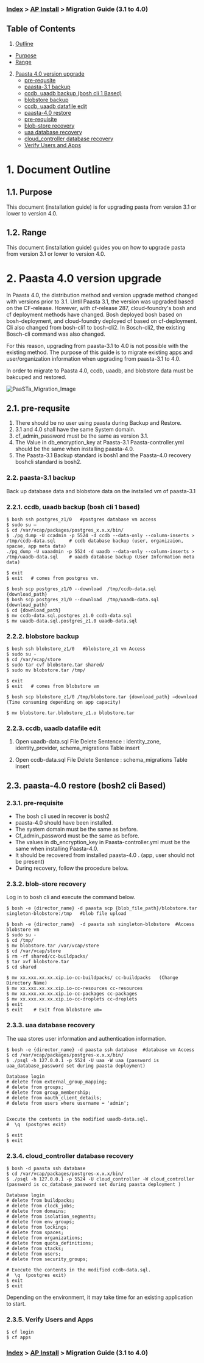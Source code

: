 ### [Index](https://github.com/PaaS-TA/Guide-eng/blob/master/README.md) > [AP Install](../README.md) > Migration Guide (3.1 to 4.0)

## Table of Contents

1. [Outline](#1)
  * [Purpose](#2)
  * [Range](#3)
2. [Paasta 4.0 version upgrade](#4)
	* [pre-requsite](#5)
	* [paasta-3.1 backup](#6)
    * [ccdb, uaadb backup (bosh cli 1 Based)](#7)
    * [blobstore backup](#8)
    * [ccdb, uaadb datafile edit](#9)
	* [paasta-4.0 restore](#10)
    * [pre-requisite](#11)
    * [blob-store recovery](#12)
    * [uaa database recovery](#13)
    * [cloud_controller database recovery](#14)
    * [Verify Users and Apps](#15)

# <div id='1'/>1.  Document Outline

## <div id='2'/>1.1.  Purpose
This document (installation guide) is for upgrading pasta from version 3.1 or lower to version 4.0.

## <div id='3'/>1.2.  Range
This document (installation guide) guides you on how to upgrade pasta from version 3.1 or lower to version 4.0.


# <div id='4'/>2. Paasta 4.0 version upgrade
In Paasta 4.0, the distribution method and version upgrade method changed with versions prior to 3.1. Until Paasta 3.1, the version was upgraded based on the CF-release. However, with cf-release 287, cloud-foundry's bosh and cf deployment methods have changed.
Bosh deployed bosh based on bosh-deployment, and cloud-foundry deployed cf based on cf-deployment. Cli also changed from bosh-cli1 to bosh-cli2. In Bosch-cli2, the existing Bosch-cli command was also changed.

For this reason, upgrading from paasta-3.1 to 4.0 is not possible with the existing method. The purpose of this guide is to migrate existing apps and user/organization information when upgrading from paasta-3.1 to 4.0.

In order to migrate to Paasta 4.0, ccdb, uaadb, and blobstore data must be bakcuped and restored.

![PaaSTa_Migration_Image]


## <div id='5'/>2.1.	pre-requsite

1.	There should be no user using paasta during Backup and Restore.
2.	3.1 and 4.0 shall have the same System domain.
3.	cf_admin_password must be the same as version 3.1.
4.	The Value in db_encryption_key at Paasta-3.1 Paasta-controller.yml should be the same when installing paasta-4.0. 
5.	The Paasta-3.1 Backup standard is bosh1 and the Paasta-4.0 recovery boshcli standard is bosh2.


### <div id='6'/>2.2.	paasta-3.1 backup

Back up database data and blobstore data on the installed vm of paasta-3.1


### <div id='7'/>2.2.1.	ccdb, uaadb backup (bosh cli 1 based)

```
$ bosh ssh postgres_z1/0   #postgres database vm access
$ sudo su –
$ cd /var/vcap/packages/postgres_x.x.x/bin/
$ ./pg_dump -U ccadmin -p 5524 -d ccdb --data-only --column-inserts > /tmp/ccdb-data.sql     # ccdb database backup (user, organizaion, spacae, app meta data)
./pg_dump -U uaaadmin -p 5524 -d uaadb --data-only --column-inserts > /tmp/uaadb-data.sql    # uaadb database backup (User Information meta data)

$ exit
$ exit   # comes from postgres vm.

$ bosh scp postgres_z1/0 --download  /tmp/ccdb-data.sql  {download_path}
$ bosh scp postgres_z1/0 --download  /tmp/uaadb-data.sql  {download_path}
$ cd {download_path}
$ mv ccdb-data.sql.postgres_z1.0 ccdb-data.sql
$ mv uaadb-data.sql.postgres_z1.0 uaadb-data.sql

```
### <div id='8'/>2.2.2.	blobstore backup

```
$ bosh ssh blobstore_z1/0   #blobstore_z1 vm Access
$ sudo su -
$ cd /var/vcap/store  
$ sudo tar cvf blobstore.tar shared/
$ sudo mv blobstore.tar /tmp/

$ exit
$ exit   # comes from blobstore vm

$ bosh scp blobstore_z1/0 /tmp/blobstore.tar {download_path} –download  (Time consuming depending on app capacity)

$ mv blobstore.tar.blobstore_z1.o blobstore.tar
```

### <div id='9'/>2.2.3.	ccdb, uaadb datafile edit


1)	Open uaadb-data.sql File
Delete Sentence : identity_zone, identity_provider, schema_migrations Table insert

2)	Open ccdb-data.sql File
Delete Sentence : schema_migrations Table insert



## <div id='10'/>2.3.	paasta-4.0 restore (bosh2 cli Based)

### <div id='11'/>2.3.1.	pre-requisite

-	The bosh cli used in recover is bosh2
-	paasta-4.0 should have been installed.
-	The system domain must be the same as before.
-	Cf_admin_password must be the same as before.
-	The values in db_encryption_key in Paasta-controller.yml must be the same when installing Paasta-4.0.
-	It should be recovered from installed paasta-4.0 . (app, user should not be present)
-	During recovery, follow the procedure below.

### <div id='12'/>2.3.2.	blob-store recovery

Log in to bosh cli and execute the command below.
```
$ bosh -e {director_name} -d paasta scp {blob_file_path}/blobstore.tar singleton-blobstore:/tmp   #blob file upload

$ bosh -e {director_name}  -d paasta ssh singleton-blobstore  #Access blobstore vm
$ sudo su - 
$ cd /tmp/
$ mv blobstore.tar /var/vcap/store
$ cd /var/vcap/store
$ rm -rf shared/cc-buildpacks/
$ tar xvf blobstore.tar
$ cd shared

$ mv xx.xxx.xx.xx.xip.io-cc-buildpacks/ cc-buildpacks   (Change Directory Name)
$ mv xx.xxx.xx.xx.xip.io-cc-resources cc-resources
$ mv xx.xxx.xx.xx.xip.io-cc-packages cc-packages
$ mv xx.xxx.xx.xx.xip.io-cc-droplets cc-droplets
$ exit
$ exit    # Exit from blobstore vm=
```

### <div id='13'/>2.3.3.	uaa database recovery
The uaa stores user information and authentication information.

```
$ bosh -e {director_name} -d paasta ssh database  #database vm Access
$ cd /var/vcap/packages/postgres-x.x.x/bin/
$ ./psql -h 127.0.0.1 -p 5524 -U uaa -W uaa (password is uaa_database_password set during paasta deployment)

Database login
# delete from external_group_mapping;
# delete from groups;
# delete from group_membership;
# delete from oauth_client_details;
# delete from users where username = 'admin';


Execute the contents in the modified uaadb-data.sql.
#  \q  (postgres exit)

$ exit 
$ exit
```

### <div id='14'/>2.3.4.	cloud_controller database recovery

```
$ bosh -d paasta ssh database
$ cd /var/vcap/packages/postgres-x.x.x/bin/
$ ./psql -h 127.0.0.1 -p 5524 -U cloud_controller -W cloud_controller (password is cc_database_password set during paasta deployment )

Database login
# delete from buildpacks;
# delete from clock_jobs;
# delete from domains;
# delete from isolation_segments;
# delete from env_groups; 
# delete from lockings;
# delete from spaces;
# delete from organizations;
# delete from quota_definitions;
# delete from stacks;
# delete from users;
# delete from security_groups;

# Execute the contents in the modified ccdb-data.sql.
#  \q  (postgres exit)
$ exit
$ exit
```
Depending on the environment, it may take time for an existing application to start.

### <div id='15'/>2.3.5.	Verify Users and Apps

```
$ cf login
$ cf apps 
```


[PaaSTa_Migration_Image]:./images/4.0_migration/paasta4.0-migration.png

### [Index](https://github.com/PaaS-TA/Guide-eng/blob/master/README.md) > [AP Install](../README.md) > Migration Guide (3.1 to 4.0)
